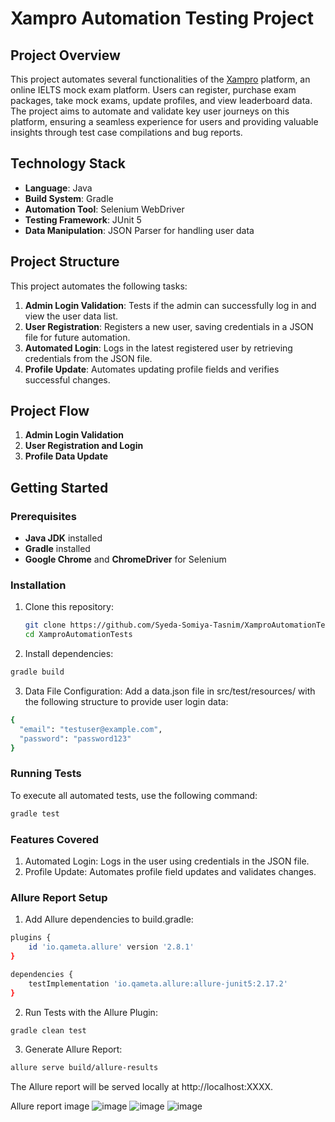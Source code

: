 # Xampro Automation Testing Project

## Project Overview
This project automates several functionalities of the [Xampro](https://www.xampro.org/) platform, an online IELTS mock exam platform. Users can register, purchase exam packages, take mock exams, update profiles, and view leaderboard data. The project aims to automate and validate key user journeys on this platform, ensuring a seamless experience for users and providing valuable insights through test case compilations and bug reports.

## Technology Stack
- **Language**: Java
- **Build System**: Gradle
- **Automation Tool**: Selenium WebDriver
- **Testing Framework**: JUnit 5
- **Data Manipulation**: JSON Parser for handling user data

## Project Structure
This project automates the following tasks:
1. **Admin Login Validation**: Tests if the admin can successfully log in and view the user data list.
2. **User Registration**: Registers a new user, saving credentials in a JSON file for future automation.
3. **Automated Login**: Logs in the latest registered user by retrieving credentials from the JSON file.
4. **Profile Update**: Automates updating profile fields and verifies successful changes.


## Project Flow
1. **Admin Login Validation**
2. **User Registration and Login**
3. **Profile Data Update**


## Getting Started

### Prerequisites
- **Java JDK** installed
- **Gradle** installed
- **Google Chrome** and **ChromeDriver** for Selenium

### Installation
1. Clone this repository:
   
   ```bash
   git clone https://github.com/Syeda-Somiya-Tasnim/XamproAutomationTests.git
   cd XamproAutomationTests
   ```
2. Install dependencies:

  ```bash
  gradle build
  ```
3. Data File Configuration: Add a data.json file in src/test/resources/ with the following structure to provide user login data:

  ```bash
  {
    "email": "testuser@example.com",
    "password": "password123"
  }
  ```
### Running Tests
To execute all automated tests, use the following command:

  ```bash
  gradle test
  ```

### Features Covered
1. Automated Login: Logs in the user using credentials in the JSON file.
2. Profile Update: Automates profile field updates and validates changes.

### Allure Report Setup
1. Add Allure dependencies to build.gradle:

  ```bash
  plugins {
      id 'io.qameta.allure' version '2.8.1'
  }
  
  dependencies {
      testImplementation 'io.qameta.allure:allure-junit5:2.17.2'
  }
  ```
2. Run Tests with the Allure Plugin:

  ```bash
  gradle clean test
  ```
3. Generate Allure Report:

  ```bash
  allure serve build/allure-results
  ```
The Allure report will be served locally at http://localhost:XXXX.

Allure report image
![image](https://github.com/user-attachments/assets/a6d29c71-483c-41a3-9566-928ea780969f)
![image](https://github.com/user-attachments/assets/1760212b-e939-40b1-8d64-1b4a4c512c7f)
![image](https://github.com/user-attachments/assets/3feb5e67-2da5-4e7a-9563-454af1bc82a0)



